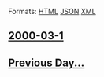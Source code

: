 
Formats: [HTML](2000/03/1/index.html)  [JSON](2000/03/1/index.json)  [XML](2000/03/1/index.xml)  

## [2000-03-1](/news/2000/03/1/index.md)

## [Previous Day...](/news/2000/02/29/index.md)

